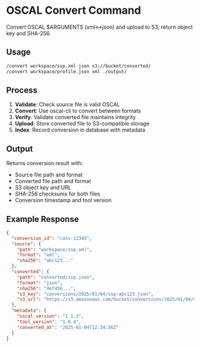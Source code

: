 # OSCAL Convert Command

Convert OSCAL $ARGUMENTS (xml↔json) and upload to S3; return object key and SHA-256.

## Usage

```bash
/convert workspace/ssp.xml json s3://bucket/converted/
/convert workspace/profile.json xml ./output/
```

## Process

1. **Validate**: Check source file is valid OSCAL
2. **Convert**: Use oscal-cli to convert between formats
3. **Verify**: Validate converted file maintains integrity  
4. **Upload**: Store converted file to S3-compatible storage
5. **Index**: Record conversion in database with metadata

## Output

Returns conversion result with:
- Source file path and format
- Converted file path and format
- S3 object key and URL
- SHA-256 checksums for both files
- Conversion timestamp and tool version

## Example Response

```json
{
  "conversion_id": "conv-12345",
  "source": {
    "path": "workspace/ssp.xml",
    "format": "xml",
    "sha256": "abc123..."
  },
  "converted": {
    "path": "converted/ssp.json", 
    "format": "json",
    "sha256": "def456...",
    "s3_key": "conversions/2025/01/04/ssp-abc123.json",
    "s3_url": "https://s3.amazonaws.com/bucket/conversions/2025/01/04/ssp-abc123.json"
  },
  "metadata": {
    "oscal_version": "1.1.3",
    "tool_version": "1.0.4",
    "converted_at": "2025-01-04T12:34:56Z"
  }
}
```